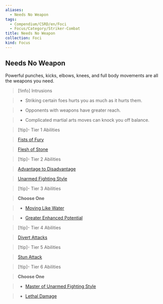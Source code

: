 ```yaml
---
aliases:
  - Needs No Weapon
tags:
  - Compendium/CSRD/en/Foci
  - Focus/Category/Striker-Combat
title: Needs No Weapon
collection: Foci
kind: Focus
---
```

## Needs No Weapon  
  
Powerful punches, kicks, elbows, knees, and full body movements are all the weapons you need.  
  

  
>[!info] Intrusions  
  
>- Striking certain foes hurts you as much as it hurts them.  
  
>- Opponents with weapons have greater reach.  
  
>- Complicated martial arts moves can knock you off balance.  
  

  

  
>[!tip]- Tier 1 Abilities  
  
> [Fists of Fury](Fists-of-Fury.md)  
  
> [Flesh of Stone](Flesh-of-Stone.md)  
  

  

  
>[!tip]- Tier 2 Abilities  
  
> [Advantage to Disadvantage](Advantage-to-Disadvantage.md)  
  
> [Unarmed Fighting Style](Unarmed-Fighting-Style.md)  
  

  

  
>[!tip]- Tier 3 Abilities  
  
> **Choose One**  
  
>- [Moving Like Water](Moving-Like-Water.md)  
  
>- [Greater Enhanced Potential](Greater-Enhanced-Potential.md)  
  

  

  
>[!tip]- Tier 4 Abilities  
  
> [Divert Attacks](Divert-Attacks.md)  
  

  

  
>[!tip]- Tier 5 Abilities  
  
> [Stun Attack](Stun-Attack.md)  
  

  

  
>[!tip]- Tier 6 Abilities  
  
> **Choose One**  
  
>- [Master of Unarmed Fighting Style](Master-of-Unarmed-Fighting-Style.md)  
  
>- [Lethal Damage](Lethal-Damage.md)